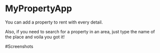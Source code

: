 # MyPropertyApp

You can add a property to rent with every detail.

Also, if you need to search for a property in an area, just type the name of the place and voila you got it!
 
 #Screenshots
 
 
 
 

